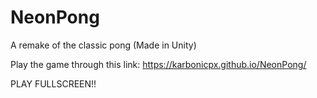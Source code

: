 # NeonPong
A remake of the classic pong (Made in Unity)

Play the game through this link: https://karbonicpx.github.io/NeonPong/

PLAY FULLSCREEN!!
